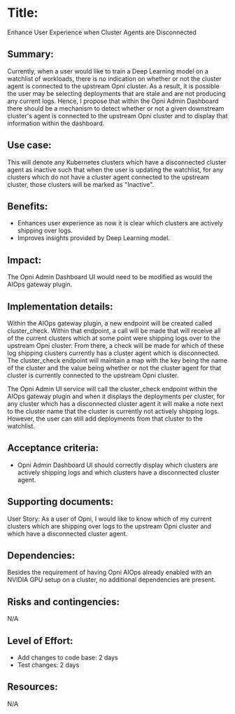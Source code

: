 # Title: 
Enhance User Experience when Cluster Agents are Disconnected


## Summary: 
Currently, when a user would like to train a Deep Learning model on a watchlist of workloads, there is no indication on whether or not the cluster agent is connected to the upstream Opni cluster. As a result, it is possible the user may be selecting deployments that are stale and are not producing any current logs. Hence, I propose that within the Opni Admin Dashboard there should be a mechanism to detect whether or not a given downstream cluster's agent is connected to the upstream Opni cluster and to display that information within the dashboard.

## Use case: 
This will denote any Kubernetes clusters which have a disconnected cluster agent as inactive such that when the user is updating the watchlist, for any clusters which do not have a cluster agent connected to the upstream cluster, those clusters will be marked as "Inactive". 

## Benefits: 
* Enhances user experience as now it is clear which clusters are actively shipping over logs.
* Improves insights provided by Deep Learning model.


## Impact: 
The Opni Admin Dashboard UI would need to be modified as would the AIOps gateway plugin. 

## Implementation details: 

Within the AIOps gateway plugin, a new endpoint will be created called cluster_check. Within that endpoint, a call will be made that will receive all of the current clusters which at some point were shipping logs over to the upstream Opni cluster. From there, a check will be made for which of these log shipping clusters currently has a cluster agent which is disconnected. The cluster_check endpoint will maintain a map with the key being the name of the cluster and the value being whether or not the cluster agent for that cluster is currently connected to the upstream Opni cluster. 

The Opni Admin UI service will call the cluster_check endpoint within the AIOps gateway plugin and when it displays the deployments per cluster, for any cluster which has a disconnected cluster agent it will make a note next to the cluster name that the cluster is currently not actively shipping logs. However, the user can still add deployments from that cluster to the watchlist.


## Acceptance criteria: 
* Opni Admin Dashboard UI should correctly display which clusters are actively shipping logs and which clusters have a disconnected cluster agent.

## Supporting documents: 
User Story:
As a user of Opni, I would like to know which of my current clusters which are shipping over logs to the upstream Opni cluster and which have a disconnected cluster agent.


## Dependencies: 
Besides the requirement of having Opni AIOps already enabled with an NVIDIA GPU setup on a cluster, no additional dependencies are present.

## Risks and contingencies: 
N/A

## Level of Effort: 
* Add changes to code base: 2 days
* Test changes: 2 days

## Resources: 
N/A
